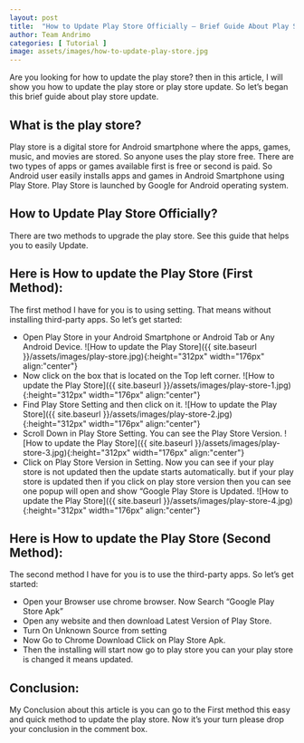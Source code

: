 ```yaml
---
layout: post
title:  "How to Update Play Store Officially – Brief Guide About Play Store Update"
author: Team Andrimo
categories: [ Tutorial ]
image: assets/images/how-to-update-play-store.jpg
---
```

Are you looking for how to update the play store? then in this article, I will show you how to update the play store or play store update. So let’s began this brief guide about play store update.

## What is the play store?

Play store is a digital store for Android smartphone where the apps, games, music, and movies are stored. So anyone uses the play store free. There are two types of apps or games available first is free or second is paid. So Android user easily installs apps and games in Android Smartphone using Play Store. Play Store is launched by Google for Android operating system.

## How to Update Play Store Officially?

There are two methods to upgrade the play store. See this guide that helps you to easily Update.

## Here is How to update the Play Store (First Method):

The first method I have for you is to using setting. That means without installing third-party apps. So let’s get started:

- Open Play Store in your Android Smartphone or Android Tab or Any Android Device.
     ![How to update the Play Store]({{ site.baseurl }}/assets/images/play-store.jpg){:height="312px" width="176px" align:"center"}
- Now click on the box that is located on the Top left corner.
     ![How to update the Play Store]({{ site.baseurl }}/assets/images/play-store-1.jpg){:height="312px" width="176px" align:"center"}
- Find Play Store Setting and then click on it.
     ![How to update the Play Store]({{ site.baseurl }}/assets/images/play-store-2.jpg){:height="312px" width="176px" align:"center"}
- Scroll Down in Play Store Setting. You can see the Play Store Version.
     ![How to update the Play Store]({{ site.baseurl }}/assets/images/play-store-3.jpg){:height="312px" width="176px" align:"center"}
- Click on Play Store Version in Setting. Now you can see if your play store is not updated then the update starts automatically. but if your play store is updated then if you click on play store version then you can see one popup will open and show “Google Play Store is Updated.
     ![How to update the Play Store]({{ site.baseurl }}/assets/images/play-store-4.jpg){:height="312px" width="176px" align:"center"}

## Here is How to update the Play Store (Second Method):

The second method I have for you is to use the third-party apps. So let’s get started:

- Open your Browser use chrome browser. Now Search “Google Play Store Apk”
- Open any website and then download Latest Version of Play Store.
- Turn On Unknown Source from setting
- Now Go to Chrome Download Click on Play Store Apk.
- Then the installing will start now go to play store you can your play store is changed it means updated.

## Conclusion:

My Conclusion about this article is you can go to the First method this easy and quick method to update the play store. Now it’s your turn please drop your conclusion in the comment box.
